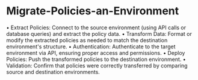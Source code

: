 # Migrate-Policies-an-Environment

•	Extract Policies: Connect to the source environment (using API calls or database queries) and extract the policy data.
•	Transform Data: Format or modify the extracted policies as needed to match the destination environment's structure.
•	Authentication: Authenticate to the target environment via API, ensuring proper access and permissions.
•	Deploy Policies: Push the transformed policies to the destination environment.
•	Validation: Confirm that policies were correctly transferred by comparing source and destination environments.
